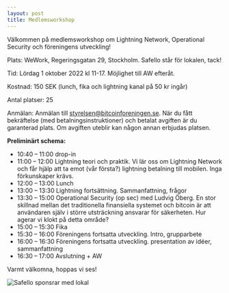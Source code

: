 ```yaml
---
layout: post
title: Medlemsworkshop
---
```


Välkommen på medlemsworkshop om Lightning Network, Operational Security och föreningens utveckling!

Plats: WeWork, Regeringsgatan 29, Stockholm. Safello står för lokalen, tack!

Tid: Lördag 1 oktober 2022 kl 11-17. Möjlighet till AW efteråt.	

Kostnad: 150 SEK (lunch, fika och lightning kanal på 50 kr ingår)

Antal platser: 25

Anmälan: Anmälan till styrelsen@bitcoinforeningen.se. När du fått bekräftelse (med betalningsinstruktioner) och betalat avgiften är du garanterad plats. Om avgiften uteblir kan någon annan erbjudas platsen.

**Preliminärt schema:**

* 10:40 – 11:00	drop-in	
* 11:00 – 12:00	Lightning teori och praktik.	Vi lär oss om Lightning Network och får hjälp att ta emot (vår första?) lightning betalning till mobilen. Inga förkunskaper krävs.
* 12:00 – 13:00	Lunch	
* 13:00 – 13:30	Lightning fortsättning. Sammanfattning, frågor 
* 13:30 – 15:00	Operational Security (op sec) med Ludvig Öberg.	En stor skillnad mellan det traditionella finansiella systemet och bitcoin är att användaren själv i större utsträckning ansvarar för säkerheten. Hur agerar vi klokt på detta område?
* 15:00 – 15:30	Fika	
* 15:30 – 16:00	Föreningens fortsatta utveckling.	Intro, grupparbete
* 16:00 – 16:30	Föreningens fortsatta utveckling.	presentation av idéer, sammanfattning
* 16:30 – 17:00	Avslutning + AW	

Varmt välkomna, hoppas vi ses!

![Safello sponsrar med lokal](/images/2022-08-26-safello.jpg)
